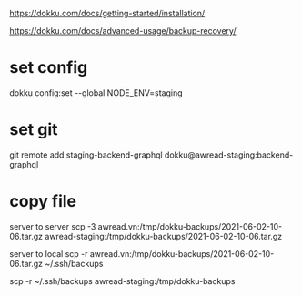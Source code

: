 https://dokku.com/docs/getting-started/installation/

https://dokku.com/docs/advanced-usage/backup-recovery/

# set config

dokku config:set --global NODE_ENV=staging

# set git

git remote add staging-backend-graphql dokku@awread-staging:backend-graphql

# copy file

server to server
scp -3 awread.vn:/tmp/dokku-backups/2021-06-02-10-06.tar.gz awread-staging:/tmp/dokku-backups/2021-06-02-10-06.tar.gz

server to local
scp -r awread.vn:/tmp/dokku-backups/2021-06-02-10-06.tar.gz ~/.ssh/backups

scp -r ~/.ssh/backups awread-staging:/tmp/dokku-backups
